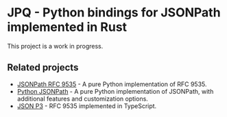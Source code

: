 # JPQ - Python bindings for JSONPath implemented in Rust

This project is a work in progress.

## Related projects

- [JSONPath RFC 9535](https://github.com/jg-rp/python-jsonpath-rfc9535) - A pure Python implementation of RFC 9535.
- [Python JSONPath](https://github.com/jg-rp/python-jsonpath) - A pure Python implementation of JSONPath, with additional features and customization options.
- [JSON P3](https://github.com/jg-rp/json-p3) - RFC 9535 implemented in TypeScript.
